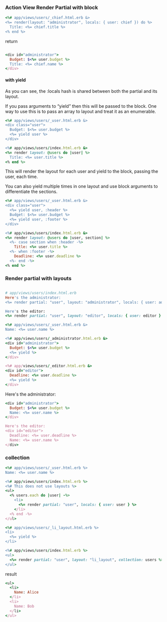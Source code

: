 ### Action View Render Partial with block


```ruby
<%# app/views/users/_chief.html.erb &>
<%= render(layout: "administrator", locals: { user: chief }) do %>
  Title: <%= chief.title %>
<% end %>
```


 return

```ruby

<div id="administrator">
  Budget: $<%= user.budget %>
  Title: <%= chief.name %>
</div>

```

#### with yield


As you can see, the :locals hash is shared between both the partial and its layout.

If you pass arguments to “yield” then this will be passed to the block. One way to use this is to pass an array to layout and treat it as an enumerable.

```ruby
<%# app/views/users/_user.html.erb &>
<div class="user">
  Budget: $<%= user.budget %>
  <%= yield user %>
</div>

<%# app/views/users/index.html.erb &>
<%= render layout: @users do |user| %>
  Title: <%= user.title %>
<% end %>
```


This will render the layout for each user and yield to the block, passing the user, each time.


You can also yield multiple times in one layout and use block arguments to differentiate the sections.

```ruby
<%# app/views/users/_user.html.erb &>
<div class="user">
  <%= yield user, :header %>
  Budget: $<%= user.budget %>
  <%= yield user, :footer %>
</div>

<%# app/views/users/index.html.erb &>
<%= render layout: @users do |user, section| %>
  <%- case section when :header -%>
    Title: <%= user.title %>
  <%- when :footer -%>
    Deadline: <%= user.deadline %>
  <%- end -%>
<% end %>
```


### Render partial with layouts


```ruby

# app/views/users/index.html.erb
Here's the administrator:
<%= render partial: "user", layout: "administrator", locals: { user: administrator } %>

Here's the editor:
<%= render partial: "user", layout: "editor", locals: { user: editor } %>

<%# app/views/users/_user.html.erb &>
Name: <%= user.name %>

<%# app/views/users/_administrator.html.erb &>
<div id="administrator">
  Budget: $<%= user.budget %>
  <%= yield %>
</div>

<%# app/views/users/_editor.html.erb &>
<div id="editor">
  Deadline: <%= user.deadline %>
  <%= yield %>
</div>
```
Here's the administrator:
```ruby
<div id="administrator">
  Budget: $<%= user.budget %>
  Name: <%= user.name %>
</div>

Here's the editor:
<div id="editor">
  Deadline: <%= user.deadline %>
  Name: <%= user.name %>
</div>
```

### collection

```ruby
<%# app/views/users/_user.html.erb %>
Name: <%= user.name %>

<%# app/views/users/index.html.erb %>
<%# This does not use layouts %>
<ul>
  <% users.each do |user| -%>
    <li>
      <%= render partial: "user", locals: { user: user } %>
    </li>
  <% end -%>
</ul>

<%# app/views/users/_li_layout.html.erb %>
<li>
  <%= yield %>
</li>

<%# app/views/users/index.html.erb %>
<ul>
  <%= render partial: "user", layout: "li_layout", collection: users %>
</ul>

```

result


```ruby
<ul>
  <li>
    Name: Alice
  </li>
  <li>
    Name: Bob
  </li>
</ul>
```



